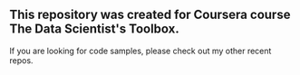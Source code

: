 ## This repository was created for Coursera course The Data Scientist's Toolbox.

If you are looking for code samples, please check out my other recent repos.
